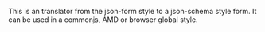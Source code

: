 This is an translator from the json-form style to a json-schema style form. It can be used in a commonjs, AMD or browser global style.

